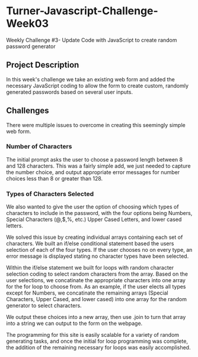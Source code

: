# Turner-Javascript-Challenge-Week03
Weekly Challenge #3- Update Code with JavaScript to create random password generator

## Project Description

In this week's challenge we take an existing web form and added the necessary JavaScript coding to allow the form to create custom, randomly generated passwords based on several user inputs.


## Challenges

There were multiple issues to overcome in creating this seemingly simple web form.

### Number of Characters

The initial prompt asks the user to choose a password length between 8 and 128 characters. This was a fairly simple add, we just needed to capture the number choice, and output appropriate error messages for number choices less than 8 or greater than 128.

### Types of Characters Selected

We also wanted to give the user the option of choosing which types of characters to include in the password, with the four options being Numbers, Special Characters (@,$,%, etc.) Upper Cased Letters, and lower cased letters.

We solved this issue by creating individual arrays containing each set of characters. We built an if/else conditional statement based the users selection of each of the four types. If the user chooses no on every type, an error message is displayed stating no character types have been selected.

Within the if/else statement we built for loops with random character selection coding to select random characters from the array. Based on the user selections, we concatinate the appropriate characters into one array for the for loop to choose from. As an example, if the user elects all types except for Numbers, we concatinate the remaining arrays (Special Characters, Upper Cased, and lower cased) into one array for the random generator to select characters.

We output these choices into a new array, then use .join to turn that array into a string we can output to the form on the webpage.

The programming for this site is easily scalable for a variety of random generating tasks, and once the initial for loop programming was complete, the addition of the remaining necessary for loops was easily accomplished.